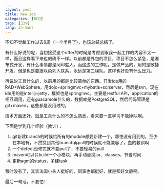 ```yaml
---
layout: post
title: New Job
categories: [日记]
tags: [工作]
lang: zh-hans
---
```

不知不觉新工作过去6周（一个半月了），也该总结总结了。

有什么好说的呢，当初接受这个offer的时候是考虑到跟我一起工作的内容不太一样，而且这样看下来也的确不一样。以前都是外包的项目，项目不怎么紧急，是瀑布式开发，有什么事情都是问印度人。而这边的工作呢，是做产品的，用的是敏捷开发，但是也是要跟以色列人联系，永远是第二梯队。这样也好没有什么压力。

再说说工具什么的，以前用的都是比较简单的东西。开发ide用的RAD+WebSphere，用dojo+springmvc+mybatis+sqlserver，然后是svn。现在ide用的是intellij+jetty，框架也是springmvc，主要是restful API，application的相互调用，还有guacamole什么的，数据库是PostgreSQL，然后代码管理是git+maven，这些都是没用过的。

技术方面还好，就是工具什么的不怎么熟悉，看来要一直学习不能掉队啊。

下面是学到几个经验（教训）：

1. git新建branch的时候给所有的module都要新建一个，哪怕没有用到的，至少在本地有，不然换到其他branch再pull的时候就不能兼容了，血的教训啊
2. 一个defect没修完就不要pull了，不要轻易的pull
3. maven可以只build一个小模块，再手动替换jar、classes，节省时间
4. 更新agm的status，多建task

暂时没有了，其实法国小头人挺好的，同事也都挺好，就是都好文静啊。

最后一句话，不要怕!